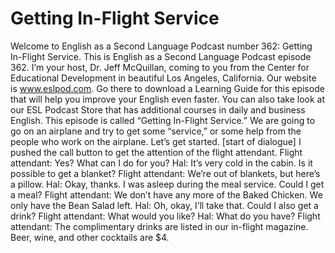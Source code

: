 # Getting In-Flight Service

Welcome to English as a Second Language Podcast number 362: Getting In-Flight Service.  This is English as a Second Language Podcast episode 362.  I’m your host, Dr. Jeff McQuillan, coming to you from the Center for Educational Development in beautiful Los Angeles, California.  Our website is www.eslpod.com.  Go there to download a Learning Guide for this episode that will help you improve your English even faster.  You can also take look at our ESL Podcast Store that has additional courses in daily and business English.  This episode is called “Getting In-Flight Service.”  We are going to go on an airplane and try to get some “service,” or some help from the people who work on the airplane.  Let’s get started.  [start of dialogue]  I pushed the call button to get the attention of the flight attendant.    Flight attendant:  Yes?  What can I do for you?  Hal:  It’s very cold in the cabin.  Is it possible to get a blanket?  Flight attendant:  We’re out of blankets, but here’s a pillow.    Hal:  Okay, thanks.  I was asleep during the meal service.  Could I get a meal?  Flight attendant:  We don’t have any more of the Baked Chicken.  We only have the Bean Salad left.    Hal:  Oh, okay, I’ll take that.  Could I also get a drink?  Flight attendant:  What would you like?  Hal:  What do you have?  Flight attendant:  The complimentary drinks are listed in our in-flight magazine.  Beer, wine, and other cocktails are $4. 